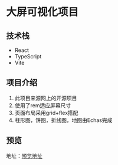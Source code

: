 # 大屏可视化项目

## 技术栈
* React 
* TypeScript
* Vite
## 项目介绍
1. 此项目来源网上的开源项目
2. 使用了rem适应屏幕尺寸
3. 页面布局采用grid+flex搭配
4. 柱形图，饼图，折线图，地图由Echas完成
## 预览
地址：[预览地址](https://wszzj.github.io/large-screen-website/#/)
